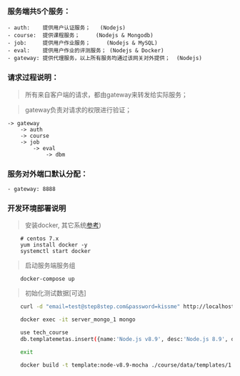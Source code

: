 ### 服务端共5个服务：
    - auth:    提供用户认证服务；   (Nodejs)
    - course:  提供课程服务；     (Nodejs & Mongodb)
    - job:     提供用户作业服务；     (Nodejs & MySQL)
    - eval:    提供用户作业的评测服务； (Nodejs & Docker)
    - gateway: 提供代理服务，以上所有服务均通过该网关对外提供；  (Nodejs)

### 请求过程说明：

> 所有来自客户端的请求，都由gateway来转发给实际服务；

> gateway负责对请求的权限进行验证；
    
    -> gateway  
        -> auth
        -> course
        -> job
            -> eval
                -> dbm

### 服务对外端口默认分配：
    - gateway: 8888

### 开发环境部署说明
> 安装docker, 其它系统[参考](https://www.docker-cn.com/community-edition))

```shell
    # centos 7.x
    yum install docker -y
    systemctl start docker
```

> 启动服务端服务组

```shell
    docker-compose up
```

> 初始化测试数据[可选]

```sh
    curl -d "email=test@step8step.com&password=kissme" http://localhost:8888/users

    docker exec -it server_mongo_1 mongo

    use tech_course
    db.templatemetas.insert({name:'Node.js v8.9', desc:'Node.js 8.9', docker_image:'template:node-v8.9-mocha', Dockerfile:"FROM node:8.9 \n RUN npm install -g mocha \n RUN mkdir /app"})

    exit

    docker build -t template:node-v8.9-mocha ./course/data/templates/1
```